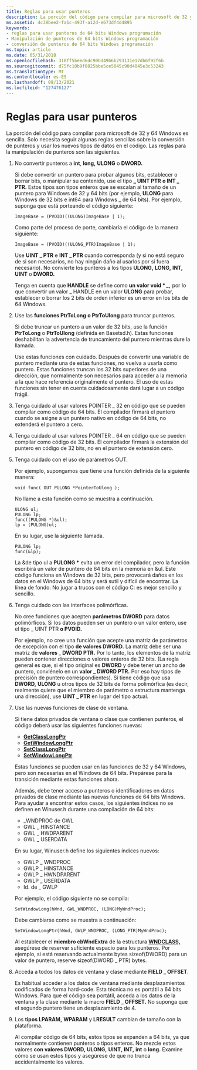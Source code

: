 ```yaml
---
title: Reglas para usar punteros
description: La porción del código para compilar para microsoft de 32 y 64 Windows es sencilla. Solo necesita seguir algunas reglas sencillas sobre la conversión de punteros y usar los nuevos tipos de datos en el código. Las reglas para la manipulación de punteros son las siguientes.
ms.assetid: 4c38bee2-fa1c-493f-a12d-e673df4d4895
keywords:
- reglas para usar punteros de 64 bits Windows programación
- Manipulación de punteros de 64 bits Windows programación
- conversión de punteros de 64 bits Windows programación
ms.topic: article
ms.date: 05/31/2018
ms.openlocfilehash: 318ff5beed6dc90bd49b6b293131e17db6f92f6b
ms.sourcegitcommit: d75fc10b9f0825bbe5ce5045c90d4045e3c53243
ms.translationtype: MT
ms.contentlocale: es-ES
ms.lasthandoff: 09/13/2021
ms.locfileid: "127476127"
---
```

# <a name="rules-for-using-pointers"></a>Reglas para usar punteros

La porción del código para compilar para microsoft de 32 y 64 Windows es sencilla. Solo necesita seguir algunas reglas sencillas sobre la conversión de punteros y usar los nuevos tipos de datos en el código. Las reglas para la manipulación de punteros son las siguientes.

1.  No convertir punteros a **int**, **long,** **ULONG** o **DWORD.**

    Si debe convertir un puntero para probar algunos bits, establecer o borrar bits, o manipular su contenido, use el tipo **\_ UINT PTR** **o INT \_ PTR.** Estos tipos son tipos enteros que se escalan al tamaño de un puntero para Windows de 32 y 64 bits (por ejemplo, **ULONG** para Windows de 32 bits e int64 para Windows \_ de 64 bits). Por ejemplo, suponga que está porteando el código siguiente:

    `ImageBase = (PVOID)((ULONG)ImageBase | 1);`

    Como parte del proceso de porte, cambiaría el código de la manera siguiente:

    `ImageBase = (PVOID)((ULONG_PTR)ImageBase | 1);`

    Use **UINT \_ PTR** e **INT \_ PTR** cuando corresponda (y si no está seguro de si son necesarios, no hay ningún daño al usarlos por si fuera necesario). No convierte los punteros a los tipos **ULONG,** **LONG,** **INT,** **UINT** o **DWORD.**

    Tenga en cuenta que **HANDLE** se define como **un valor void \* *_,*** por lo que convertir un valor _ HANDLE en un valor **ULONG** para probar, establecer o borrar los 2 bits de orden inferior es un error en los bits de 64 Windows.

2.  Use las **funciones PtrToLong** **o PtrToUlong** para truncar punteros.

    Si debe truncar un puntero a un valor de 32 bits, use la función **PtrToLong** o **PtrToUlong** (definida en Basetsd.h). Estas funciones deshabilitan la advertencia de truncamiento del puntero mientras dure la llamada.

    Use estas funciones con cuidado. Después de convertir una variable de puntero mediante una de estas funciones, no vuelva a usarla como puntero. Estas funciones truncan los 32 bits superiores de una dirección, que normalmente son necesarios para acceder a la memoria a la que hace referencia originalmente el puntero. El uso de estas funciones sin tener en cuenta cuidadosamente dará lugar a un código frágil.

3.  Tenga cuidado al usar valores POINTER \_ 32 en código que se pueden compilar como código de 64 bits. El compilador firmará el puntero cuando se asigne a un puntero nativo en código de 64 bits, no extenderá el puntero a cero.
4.  Tenga cuidado al usar valores POINTER \_ 64 en código que se pueden compilar como código de 32 bits. El compilador firmará la extensión del puntero en código de 32 bits, no en el puntero de extensión cero.
5.  Tenga cuidado con el uso de parámetros OUT.

    Por ejemplo, supongamos que tiene una función definida de la siguiente manera:

    `void func( OUT PULONG *PointerToUlong );`

    No llame a esta función como se muestra a continuación.

    ``` syntax
    ULONG ul;
    PULONG lp;
    func((PULONG *)&ul);
    lp = (PULONG)ul;
    ```

    En su lugar, use la siguiente llamada.

    ``` syntax
    PULONG lp;
    func(&lp);
    ```

    La &de tipo ul a **PULONG \*** evita un error del compilador, pero la función escribirá un valor de puntero de 64 bits en la memoria en &ul. Este código funciona en Windows de 32 bits, pero provocará daños en los datos en el Windows de 64 bits y será sutil y difícil de encontrar. La línea de fondo: No jugar a trucos con el código C: es mejor sencillo y sencillo.

6.  Tenga cuidado con las interfaces polimórficas.

    No cree funciones que acepten **parámetros DWORD** para datos polimórficos. Si los datos pueden ser un puntero o un valor entero, use el tipo \_ UINT PTR **o PVOID.**

    Por ejemplo, no cree una función que acepte una matriz de parámetros de excepción con el tipo **de valores DWORD.** La matriz debe ser una matriz de **valores \_ DWORD PTR.** Por lo tanto, los elementos de la matriz pueden contener direcciones o valores enteros de 32 bits. (La regla general es que, si el tipo original es **DWORD** y debe tener un ancho de puntero, conviénelo en un **valor \_ DWORD PTR.** Por eso hay tipos de precisión de puntero correspondientes). Si tiene código que usa **DWORD,** **ULONG** u otros tipos de 32 bits de forma polimórfica (es decir, realmente quiere que el miembro de parámetro o estructura mantenga una dirección), use **UINT \_ PTR** en lugar del tipo actual.

7.  Use las nuevas funciones de clase de ventana.

    Si tiene datos privados de ventana o clase que contienen punteros, el código deberá usar las siguientes funciones nuevas:

    -   [**GetClassLongPtr**](/windows/win32/api/winuser/nf-winuser-getclasslongptra)
    -   [**GetWindowLongPtr**](/windows/win32/api/winuser/nf-winuser-getwindowlongptra)
    -   [**SetClassLongPtr**](/windows/win32/api/winuser/nf-winuser-setclasslongptra)
    -   [**SetWindowLongPtr**](/windows/win32/api/winuser/nf-winuser-setwindowlongptra)

    Estas funciones se pueden usar en las funciones de 32 y 64 Windows, pero son necesarias en el Windows de 64 bits. Prepárese para la transición mediante estas funciones ahora.

    Además, debe tener acceso a punteros o identificadores en datos privados de clase mediante las nuevas funciones de 64 bits Windows. Para ayudar a encontrar estos casos, los siguientes índices no se definen en Winuser.h durante una compilación de 64 bits:

    -   \_WNDPROC de GWL
    -   GWL \_ HINSTANCE
    -   GWL \_ HWDPARENT
    -   GWL \_ USERDATA

    En su lugar, Winuser.h define los siguientes índices nuevos:

    -   GWLP \_ WNDPROC
    -   GWLP \_ HINSTANCE
    -   GWLP \_ HWNDPARENT
    -   GWLP \_ USERDATA
    -   Id. de \_ GWLP

    Por ejemplo, el código siguiente no se compila:

    `SetWindowLong(hWnd, GWL_WNDPROC, (LONG)MyWndProc);`

    Debe cambiarse como se muestra a continuación:

    `SetWindowLongPtr(hWnd, GWLP_WNDPROC, (LONG_PTR)MyWndProc);`

    Al establecer el **miembro cbWndExtra** de la estructura [**WNDCLASS,**](/windows/win32/api/winuser/ns-winuser-wndclassa) asegúrese de reservar suficiente espacio para los punteros. Por ejemplo, si está reservando actualmente bytes sizeof(DWORD) para un valor de puntero, reserve sizeof(DWORD \_ PTR) bytes.

8.  Acceda a todos los datos de ventana y clase mediante **FIELD \_ OFFSET**.

    Es habitual acceder a los datos de ventana mediante desplazamientos codificados de forma hard-code. Esta técnica no es portátil a 64 bits Windows. Para que el código sea portátil, acceda a los datos de la ventana y la clase mediante la macro **FIELD \_ OFFSET.** No suponga que el segundo puntero tiene un desplazamiento de 4.

9.  Los **tipos LPARAM,** **WPARAM** y **LRESULT** cambian de tamaño con la plataforma.

    Al compilar código de 64 bits, estos tipos se expanden a 64 bits, ya que normalmente contienen punteros o tipos enteros. No mezcle estos valores **con valores DWORD,** **ULONG,** **UINT,** **INT,** **int** o **long.** Examine cómo se usan estos tipos y asegúrese de que no trunca accidentalmente los valores.

 

 